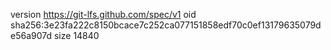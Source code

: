 version https://git-lfs.github.com/spec/v1
oid sha256:3e23fa222c8150bcace7c252ca077151858edf70c0ef13179635079de56a907d
size 14840
